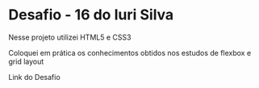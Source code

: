<h1>Desafio - 16 do Iuri Silva</h1>
<p>Nesse projeto utilizei HTML5 e CSS3</p>
<p>Coloquei em prática os conhecimentos obtidos nos estudos de flexbox e grid layout</p>
<a hrfe="https://www.figma.com/file/Yb9IBH56g7T1hdIyZ3BMNO/Desafios---Codel%C3%A2ndia?node-id=39340%3A782">Link do Desafio</a>
<img src="assets/img/desafios-codelândia.gif>